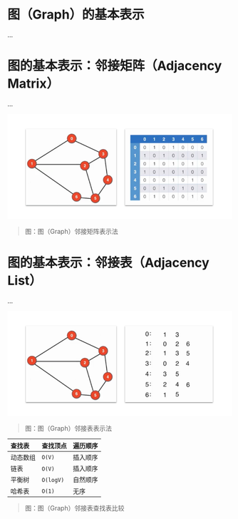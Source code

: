 # 图（Graph）的基本表示

...

# 图的基本表示：邻接矩阵（Adjacency Matrix）

...

![1-AdjacencyMatrix][1-AdjacencyMatrix]

> 图：图（Graph）邻接矩阵表示法

# 图的基本表示：邻接表（Adjacency List）

...

![2-AdjacencyList][2-AdjacencyList]

> 图：图（Graph）邻接表表示法

| 查找表 | 查找顶点 | 遍历顺序 |
| :---- | :------ | :------ |
| 动态数组 | `O(V)` | 插入顺序 |
| 链表 | `O(V)` | 插入顺序 |
| 平衡树 | `O(logV)` | 自然顺序 |
| 哈希表 | `O(1)` | 无序 |

> 图：图（Graph）邻接表查找表比较

[1-AdjacencyMatrix]: ../../images/DataStructuresAndAlgorithms-GraphRepresentations-1-AdjacencyMatrix.png

[2-AdjacencyList]: ../../images/DataStructuresAndAlgorithms-GraphRepresentations-2-AdjacencyList.png

<!-- EOF -->